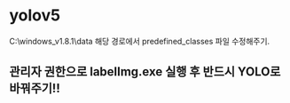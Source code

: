 # yolov5

C:\windows_v1.8.1\data
해당 경로에서 predefined_classes 파일 수정해주기.

## 관리자 권한으로 labelImg.exe 실행 후 반드시 YOLO로 바꿔주기!!
